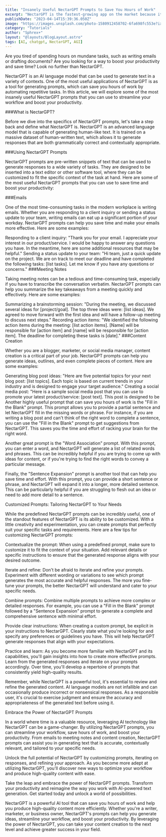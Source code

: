 ```yaml
---
title: "Insanely Useful NectarGPT Prompts to Save You Hours of Work"
excerpt: "NectarGPT is the fastest-growing app on the market because it can save you hours of time at work, but only if you write good prompts. In this blog post, we have compiled a list of new and insanely useful NectarGPT prompts that will help you finish hours of work in seconds. From explaining complex topics in simple terms to creating successful product launch strategies, these prompts will revolutionize the way you work"
publishDate: "2023-04-14T15:39:36.050Z"
image: "https://images.unsplash.com/photo-1580912458702-6fa698fc553e?ixlib=rb-4.0.3&ixid=MnwxMjA3fDB8MHxwaG90by1wYWdlfHx8fGVufDB8fHx8&auto=format&fit=crop&w=870&q=80"
category: "Tutorials"
author: "Sphrex+"
layout: "@layouts/BlogLayout.astro"
tags: [AI, chatgpt, NectarGPT, AGI]
---
```


Are you tired of spending hours on mundane tasks, such as writing emails or drafting documents? Are you looking for a way to boost your productivity and save time? Look no further than NectarGPT.

NectarGPT is an AI language model that can be used to generate text in a variety of contexts. One of the most useful applications of NectarGPT is as a tool for generating prompts, which can save you hours of work by automating repetitive tasks. In this article, we will explore some of the most insanely useful NectarGPT prompts that you can use to streamline your workflow and boost your productivity.

###What is NectarGPT?

Before we dive into the specifics of NectarGPT prompts, let's take a step back and define what NectarGPT is. NectarGPT is an advanced language model that is capable of generating human-like text. It is trained on a massive dataset of human-written text, which allows it to generate responses that are both grammatically correct and contextually appropriate.

###Using NectarGPT Prompts

NectarGPT prompts are pre-written snippets of text that can be used to generate responses to a wide variety of tasks. They are designed to be inserted into a text editor or other software tool, where they can be customized to fit the specific context of the task at hand. Here are some of the most useful NectarGPT prompts that you can use to save time and boost your productivity:

###Emails

One of the most time-consuming tasks in the modern workplace is writing emails. Whether you are responding to a client inquiry or sending a status update to your team, writing emails can eat up a significant portion of your workday. NectarGPT prompts can help you save time and make your emails more effective. Here are some examples:

Responding to a client inquiry: "Thank you for your email. I appreciate your interest in our product/service. I would be happy to answer any questions you have. In the meantime, here are some additional resources that may be helpful."
Sending a status update to your team: "Hi team, just a quick update on the project. We are on track to meet our deadline and have completed the following tasks: [list tasks]. Let me know if you have any questions or concerns."
###Meeting Notes

Taking meeting notes can be a tedious and time-consuming task, especially if you have to transcribe the conversation verbatim. NectarGPT prompts can help you summarize the key takeaways from a meeting quickly and effectively. Here are some examples:

Summarizing a brainstorming session: "During the meeting, we discussed several ideas for [project/goal]. The top three ideas were: [list ideas]. We agreed to move forward with the first idea and will have a follow-up meeting to discuss next steps."
Recording action items: "We identified the following action items during the meeting: [list action items]. [Name] will be responsible for [action item] and [name] will be responsible for [action item]. The deadline for completing these tasks is [date]."
###Content Creation

Whether you are a blogger, marketer, or social media manager, content creation is a critical part of your job. NectarGPT prompts can help you generate ideas, outlines, and even complete pieces of content. Here are some examples:

Generating blog post ideas: "Here are five potential topics for your next blog post: [list topics]. Each topic is based on current trends in your industry and is designed to engage your target audience."
Creating a social media post: "Here is a sample social media post that you can use to promote your latest product/service: [post text]. This post is designed to be Another highly useful prompt that can save you hours of work is the "Fill in the Blank" prompt. This prompt allows you to provide a partial sentence and let NectarGPT fill in the missing words or phrase. For instance, if you are writing a blog post and can't think of the right word to complete a sentence, you can use the "Fill in the Blank" prompt to get suggestions from NectarGPT. This saves you the time and effort of racking your brain for the right word.

Another great prompt is the "Word Association" prompt. With this prompt, you can enter a word, and NectarGPT will generate a list of related words and phrases. This can be incredibly helpful if you are trying to come up with ideas for content, or if you're trying to find the right words to convey a particular message.

Finally, the "Sentence Expansion" prompt is another tool that can help you save time and effort. With this prompt, you can provide a short sentence or phrase, and NectarGPT will expand it into a longer, more detailed sentence. This can be particularly helpful if you are struggling to flesh out an idea or need to add more detail to a sentence.

Customized Prompts: Tailoring NectarGPT to Your Needs

While the predefined NectarGPT prompts can be incredibly useful, one of the standout features of NectarGPT is its ability to be customized. With a little creativity and experimentation, you can create prompts that perfectly suit your specific tasks and requirements. Here are a few tips for customizing NectarGPT prompts:

Contextualize the prompt: When using a predefined prompt, make sure to customize it to fit the context of your situation. Add relevant details or specific instructions to ensure that the generated response aligns with your desired outcome.

Iterate and refine: Don't be afraid to iterate and refine your prompts. Experiment with different wording or variations to see which prompt generates the most accurate and helpful responses. The more you fine-tune your prompts, the better NectarGPT will understand and cater to your specific needs.

Combine prompts: Combine multiple prompts to achieve more complex or detailed responses. For example, you can use a "Fill in the Blank" prompt followed by a "Sentence Expansion" prompt to generate a complete and comprehensive sentence with minimal effort.

Provide clear instructions: When creating a custom prompt, be explicit in your instructions to NectarGPT. Clearly state what you're looking for and specify any preferences or guidelines you have. This will help NectarGPT generate responses that align with your expectations.

Practice and learn: As you become more familiar with NectarGPT and its capabilities, you'll gain insights into how to create more effective prompts. Learn from the generated responses and iterate on your prompts accordingly. Over time, you'll develop a repertoire of prompts that consistently yield high-quality results.

Remember, while NectarGPT is a powerful tool, it's essential to review and refine the generated content. AI language models are not infallible and can occasionally produce incorrect or nonsensical responses. As a responsible user, it's crucial to exercise judgment and ensure the accuracy and appropriateness of the generated text before using it.

Embrace the Power of NectarGPT Prompts

In a world where time is a valuable resource, leveraging AI technology like NectarGPT can be a game-changer. By utilizing NectarGPT prompts, you can streamline your workflow, save hours of work, and boost your productivity. From emails to meeting notes and content creation, NectarGPT prompts can assist you in generating text that is accurate, contextually relevant, and tailored to your specific needs.

Unlock the full potential of NectarGPT by customizing prompts, iterating on responses, and refining your approach. As you become more adept at utilizing NectarGPT, you'll discover new ways to optimize your workflow and produce high-quality content with ease.

Take the leap and embrace the power of NectarGPT prompts. Transform your productivity and reimagine the way you work with AI-powered text generation. Get started today and unlock a world of possibilities.

NectarGPT is a powerful AI tool that can save you hours of work and help you produce high-quality content more efficiently. Whether you're a writer, marketer, or business owner, NectarGPT's prompts can help you generate ideas, streamline your workflow, and boost your productivity. By leveraging the power of NectarGPT, you can take your content creation to the next level and achieve greater success in your field.